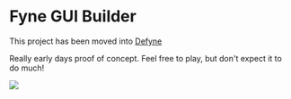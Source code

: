 # Fyne GUI Builder

This project has been moved into [Defyne](https://github.com/fyne-io/defyne)

Really early days proof of concept.
Feel free to play, but don't expect it to do much!

![](img/screenshot.png)

